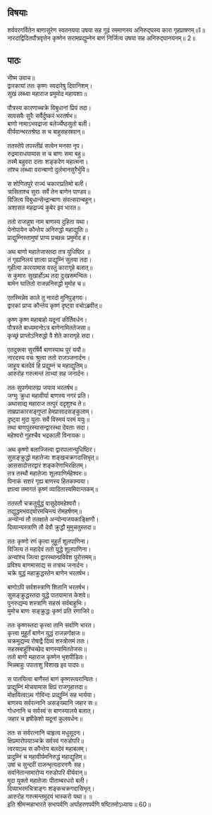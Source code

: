 
## विषयाः

शर्ववरगर्वितेन बाणासुरेण स्वतनयया उषया सह गूढं रममाणस्य अनिरुद्घस्य कारा गृहप्राषणम्॥1॥ नारदाद्विदितपौत्रवृत्तेन कृष्णेन सरामप्रद्युम्नेन बाणं निर्जित्य उषया सह अनिरुद्घानयनम्॥ 2॥

## पाठः

भीष्म उवाच॥  
द्वारकायां ततः कृष्णः स्वदारेषु दिवानिशम्।  
सुखं लब्ध्वा महाराज प्रमुमोद महायशाः॥  

पौत्रस्य कारणाच्चक्रे विबुधानां प्रियं तदा।  
सावसवैः सुरैः सर्वैर्दुष्करं भरतर्षभ॥  
बाणो नामाऽभवद्राजा बलेर्ज्येष्ठसुतो बली।  
वीर्यवान्भरतश्रेष्ठ स च बाहुसहस्रवान्॥  

ततस्तेपे तपस्तीव्रं सत्वेन मनसा नृप।  
रुद्रमाराधयामास स च बाणः समा बहु॥  
तस्मै बहुवरा दत्ताः शङ्करेण महात्मना।  
तांश्च लब्ध्वा वरान्बाणो दुर्लभानसुरैर्भुवि॥  

स शोणितपुरे राज्यं चकाराप्रतिमो बली।  
त्रासिताश्च सुराः सर्वे तेन बाणेन पाण्डव॥  
विजित्य विबुधान्सेन्द्रान्बाणः संवत्सरान्बहून्।  
अशासत महद्राज्यं कुबेर इव भारत॥  

ततो राजन्नुषा नाम बाणस्य दुहिता यथा।  
येनोपायेन कौन्तेय अनिरुद्धो महाद्युतिः॥  
प्राद्युम्निस्तामुषां प्राप्य प्रच्छन्नः प्रमुमोद ह।  

अथ बाणो महातेजास्तदा तत्र युधिष्ठिर ॥  
तं गृह्यनिलयं ज्ञात्वा प्राद्युम्निं सुतया तदा।  
गृहीत्वा कारयामास वस्तुं कारागृहे बलात्॥  
स कुमारः सुखार्होऽथ तदा दुःखसमन्वितः।  
बामेन घातितो राजन्ननिरुद्धो मुमोह च॥  

एतस्मिन्नेव काले तु नारदो मुनिपुङ्गवः।  
द्वारकां प्राप्य कौन्तेय कृष्णं दृष्ट्वा वचोऽब्रवीत्॥  

कृष्ण कृष्ण महाबाहो यदूनां कीर्तिवर्धन।  
पौत्रस्ते बाध्यमानोऽत्र बाणेनामिततेजसा॥  
कृच्छ्रं प्राप्तोऽनिरुद्धो वै शेते कारागृहे सदा।  

एतदुक्त्वा सुरर्षिर्वै बाणस्याथ पुरं ययौ॥  
नारदस्य वचः श्रुत्वा ततो राजञ्जनार्दनः।  
जाहूय बलदेवं हि प्रद्युम्नं च महाद्युतिम्॥  
आरुरोह गरुत्मन्तं ताभ्यां सह जनार्दनः।  

ततः सुपर्णमारुह्य जयाय भरतर्षभ॥  
जग्मुः क्रुधा महावीर्या बाणस्य नगरं प्रति।  
अथासाद्य महाराज तत्पुरं ददृशुश्च ते॥  
ताम्रप्राकारसङ्गुप्तां हेमप्रासादसङ्कुलाम्।  
दृष्ट्वा मुदा युताः सर्वे विस्मयं परमं ययुः॥  
तथा बाणपुरस्यासन्द्वारस्था देवताः सदा।  
महेश्वरो गुहश्चैव भद्रकाली विनायकः॥  

अथ कृष्णो बलाज्जित्वा द्वारपालान्युधिष्ठिर।  
सुसङ्क्रुद्धो महातेजाः शङ्खचक्रगदासिभृत्॥  
आससादोत्तरद्वारं शङ्करेणाभिरक्षितम्।  
तत्र तस्थौ महातेजाः शूलपाणिर्महेश्वरः॥  
पिनाकं सशरं गृह्य बाणस्य हितकाम्यया।  
ज्ञात्वा तमागतं कृष्णं व्यादितास्यमिवान्तकम्॥  

ततस्तौ चक्रतुर्युद्धं वासुदेवमहेश्वरौ।  
तद्युद्धमभवद्घोरमचिन्त्यं रोमहर्षणम्॥  
अन्योन्यं तौ ततक्षाते अन्योन्यजयकाङ्क्षिणौ।  
दिव्यान्यस्त्राणि तौ देवौ क्रुद्धौ मुमुचतुस्तदा॥  

ततः कृष्णो रणं कृत्वा मुहूर्तं शूलपाणिना।  
विजित्य तं महादेवं ततो युद्धे शूलपाणिना।  
अन्यांश्च जित्वा द्वारस्थान्प्रविवेश पुरोत्तमम्॥  
प्रविश्य बाणमासाद्य स तत्राथ जनार्दनः।  
चक्रे युद्धं महाक्रुद्धस्तेन बाणेन भरतर्षभ।  

बाणोऽपि सर्वशस्त्राणि शितानि भरतर्षभ।  
सुसङ्क्रुद्धस्तदा युद्धे पातयामास केशवे॥  
पुनरुद्यम्य शस्त्राणि सहस्रं सर्वबाहुभिः।  
मुमोच बाणः सङ्क्रुद्धः कृष्णं प्रति रणाजिरे॥  

ततः कृष्णस्तदा कृत्त्वा तानि सर्वाणि भारत।  
कृत्त्वा मुहूर्तं बाणेन युद्धं राजन्नगोक्षजः॥  
चक्रमुद्यम्य रोषाद्वै दिव्यं शस्त्रोत्तमं ततः।  
सहस्रबाहूंश्चिच्छेद बाणस्यामिततेजसः॥  
ततो बाणो महाराज कृष्णेन भृशपीडितः।  
भिन्नबाहुः पपाताशु विशाख इव पादपः॥  

स पातयित्वा बाणैस्तं बाणं कृष्णस्त्वरान्वितः।  
प्राद्युम्निं मोचयामास क्षिप्रं राजगृहात्तदा॥  
मोक्षयित्वाऽथ गोविन्दः प्राद्युम्निं सह भार्यया।  
बाणस्य सर्वरत्नानि असङ्ख्यानि जहार सः॥  
गोधनानि च सर्वस्वं स बाणस्यालये बलात्।  
जहार च हृषीकेशो यदूनां कुलवर्धनः॥  

ततः स सर्वरत्नानि चाहृत्य मधुसूदनः।  
क्षिप्रमारोपयाञ्चक्रे सर्वस्वं गरुडोपरि॥  
त्वरयाऽथ स कौन्तेय बलदेवं महाबलम्।  
प्रादुम्निं च महावीर्यमनिरुद्धं महाद्युतिम्॥  
उषां च सुन्दरीं राजन्भृत्यदारगणैः सह।  
सर्वानेतान्समारोप्य गरुडोपरि वीर्यवान्॥  
मुदा युक्तो महातेजाः पीताम्बरधरो बली।  
दिव्याभरमचित्राङ्गः शङ्कचक्रगदासिभृत्।  
आरुरोह गरुत्मन्तमुदयं भास्करो यथा॥ ॥  
इति श्रीमन्महाभारते सभापर्वणि अर्घाहरणपर्वणि षष्टितमोऽध्यायः॥ 60॥
